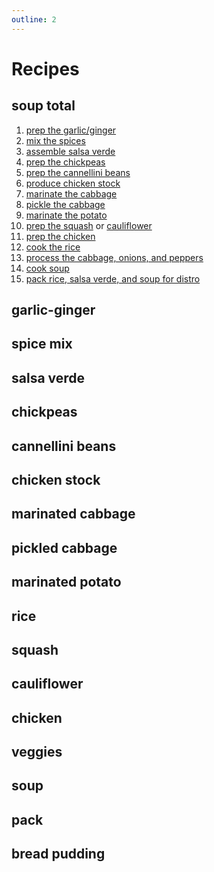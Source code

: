 ```yaml
---
outline: 2
---
```

# Recipes
## soup total
<!--@include: ./total/ratios.md-->
1. [prep the garlic/ginger](#garlic-ginger)
1. [mix the spices](#spice-mix)
1. [assemble salsa verde](#salsa-verde)
1. [prep the chickpeas](#chickpeas)
1. [prep the cannellini beans](#cannellini-beans)
1. [produce chicken stock](#chicken-stock)
1. [marinate the cabbage](#marinated-cabbage)
1. [pickle the cabbage](#pickled-cabbage)
1. [marinate the potato](#marinated-potato)
1. [prep the squash](#squash) or [cauliflower](#cauliflower)
1. [prep the chicken](#chicken)
1. [cook the rice](#rice)
1. [process the cabbage, onions, and peppers](#veggies)
1. [cook soup](#soup)
1. [pack rice, salsa verde, and soup for distro](#pack)
## garlic-ginger
<!--@include: ./garlic-ginger/ratios.md-->
<!--@include: ./garlic-ginger/method.md-->
## spice mix
<!--@include: ./spice-mix/ratios.md-->
<!--@include: ./spice-mix/method.md-->
## salsa verde
<!--@include: ./salsa-verde/ratios.md-->
<!--@include: ./salsa-verde/method.md-->
## chickpeas
<!--@include: ./chickpeas/ratios.md-->
<!--@include: ./chickpeas/method.md-->
## cannellini beans
<!--@include: ./cannellini-beans/ratios.md-->
<!--@include: ./cannellini-beans/method.md-->
## chicken stock
<!--@include: ./chicken-stock/ratios.md-->
<!--@include: ./chicken-stock/method.md-->
## marinated cabbage
<!--@include: ./marinated-cabbage/ratios.md-->
<!--@include: ./marinated-cabbage/method.md-->
## pickled cabbage
<!--@include: ./pickled-cabbage/ratios.md-->
<!--@include: ./pickled-cabbage/method.md-->
## marinated potato
<!--@include: ./marinated-potato/ratios.md-->
<!--@include: ./marinated-potato/method.md-->
## rice
<!--@include: ./rice/ratios.md-->
<!--@include: ./rice/method.md-->
## squash
<!--@include: ./squash/ratios.md-->
<!--@include: ./squash/method.md-->
## cauliflower
<!--@include: ./cauliflower/ratios.md-->
<!--@include: ./cauliflower/method.md-->
## chicken
<!--@include: ./chicken/ratios.md-->
<!--@include: ./chicken/method.md-->
## veggies
<!--@include: ./veggies/ratios.md-->
<!--@include: ./veggies/method.md-->
## soup
<!--@include: ./soup/method.md-->
## pack
<!--@include: ./pack.md-->
## bread pudding
<!--@include: ./bread-pudding/ratios.md-->
<!--@include: ./bread-pudding/method.md-->
